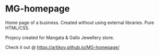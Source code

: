 # MG-homepage
Home page of a business. Created without using external libraries. Pure HTML/CSS.

Projecy created for Mangata & Gallo Jewellery store.

Check it out @ https://artikov.github.io/MG-homepage/
